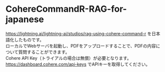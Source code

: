 ﻿# CohereCommandR-RAG-for-japanese
 
https://lightning.ai/lightning-ai/studios/rag-using-cohere-command-r を日本語化したものです。<br>
ローカルでWebサーバを起動し、PDFをアップロードすることで、PDFの内容について質問することができます。<br>
Cohere API Key（トライアルの場合は無償）が必要となります。https://dashboard.cohere.com/api-keys でAPIキーを取得してください。

